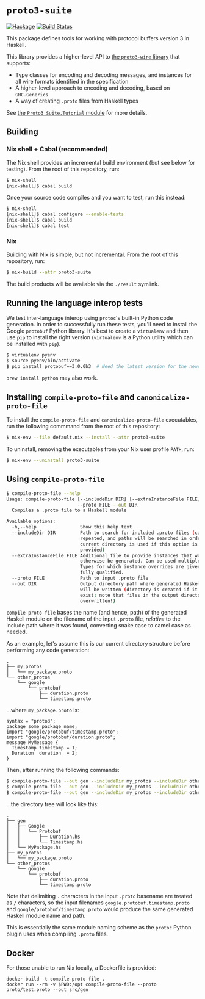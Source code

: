# `proto3-suite`

[![Hackage](https://img.shields.io/hackage/v/proto3-suite.svg?logo=haskell&label=proto3-suite)](https://hackage.haskell.org/package/proto3-suite)
[![Build Status](https://github.com/awakesecurity/proto3-suite/actions/workflows/ci.yml/badge.svg)](https://github.com/awakesecurity/proto3-suite/actions/workflows/ci.yml)

This package defines tools for working with protocol buffers version 3 in
Haskell.

This library provides a higher-level API to [the `proto3-wire` library](https://github.com/awakesecurity/proto3-wire)
that supports:

- Type classes for encoding and decoding messages, and instances for all wire
  formats identified in the specification
- A higher-level approach to encoding and decoding, based on `GHC.Generics`
- A way of creating `.proto` files from Haskell types

See [the `Proto3.Suite.Tutorial` module](https://hackage.haskell.org/package/proto3-suite/docs/Proto3-Suite-Tutorial.html)
for more details.

## Building

### Nix shell + Cabal (recommended)

The Nix shell provides an incremental build environment (but see below for
testing). From the root of this repository, run:

```bash
$ nix-shell
[nix-shell]$ cabal build
```

Once your source code compiles and you want to test, run this instead:

```bash
$ nix-shell
[nix-shell]$ cabal configure --enable-tests
[nix-shell]$ cabal build
[nix-shell]$ cabal test
```

### Nix

Building with Nix is simple, but not incremental. From the root of this
repository, run:

```bash
$ nix-build --attr proto3-suite
```

The build products will be available via the `./result` symlink.

## Running the language interop tests

We test inter-language interop using `protoc`'s built-in Python code generation.
In order to successfully run these tests, you'll need to install the Google
`protobuf` Python library. It's best to create a `virtualenv` and then use `pip`
to install the right version (`virtualenv` is a Python utility which can be
installed with `pip`).

```bash
$ virtualenv pyenv
$ source pyenv/bin/activate
$ pip install protobuf==3.0.0b3  # Need the latest version for the newest protoc
```

`brew install python` may also work.

## Installing `compile-proto-file` and `canonicalize-proto-file`

To install the `compile-proto-file` and `canonicalize-proto-file` executables,
run the following commmand from the root of this repository:

```bash
$ nix-env --file default.nix --install --attr proto3-suite
```

To uninstall, removing the executables from your Nix user profile `PATH`, run:

```bash
$ nix-env --uninstall proto3-suite
```

## Using `compile-proto-file`

```bash
$ compile-proto-file --help
Usage: compile-proto-file [--includeDir DIR] [--extraInstanceFile FILE]
                          --proto FILE --out DIR
  Compiles a .proto file to a Haskell module

Available options:
  -h,--help                Show this help text
  --includeDir DIR         Path to search for included .proto files (can be
                           repeated, and paths will be searched in order; the
                           current directory is used if this option is not
                           provided)
  --extraInstanceFile FILE Additional file to provide instances that would
                           otherwise be generated. Can be used multiple times.
                           Types for which instance overrides are given must be
                           fully qualified.
  --proto FILE             Path to input .proto file
  --out DIR                Output directory path where generated Haskell modules
                           will be written (directory is created if it does not
                           exist; note that files in the output directory may be
                           overwritten!)
```

`compile-proto-file` bases the name (and hence, path) of the generated Haskell
module on the filename of the input `.proto` file, _relative_ to the include
path where it was found, converting snake case to camel case as needed.

As an example, let's assume this is our current directory structure before
performing any code generation:

```
.
├── my_protos
│   └── my_package.proto
└── other_protos
    └── google
        └── protobuf
            ├── duration.proto
            └── timestamp.proto
```

...where `my_package.proto` is:

```
syntax = "proto3";
package some_package_name;
import "google/protobuf/timestamp.proto";
import "google/protobuf/duration.proto";
message MyMessage {
  Timestamp timestamp = 1;
  Duration  duration  = 2;
}
```

Then, after running the following commands:

```bash
$ compile-proto-file --out gen --includeDir my_protos --includeDir other_protos --proto google/protobuf/duration.proto
$ compile-proto-file --out gen --includeDir my_protos --includeDir other_protos --proto google/protobuf/timestamp.proto
$ compile-proto-file --out gen --includeDir my_protos --includeDir other_protos --proto my_package.proto
```

...the directory tree will look like this:

```
.
├── gen
│   ├── Google
│   │   └── Protobuf
│   │       ├── Duration.hs
│   │       └── Timestamp.hs
│   └── MyPackage.hs
├── my_protos
│   └── my_package.proto
└── other_protos
    └── google
        └── protobuf
            ├── duration.proto
            └── timestamp.proto
```

Note that delimiting `.` characters in the input `.proto` basename are treated
as `/` characters, so the input filenames `google.protobuf.timestamp.proto` and
`google/protobuf/timestamp.proto` would produce the same generated Haskell
module name and path.

This is essentially the same module naming scheme as the `protoc` Python plugin
uses when compiling `.proto` files.

## Docker

For those unable to run Nix locally, a Dockerfile is provided:
```
docker build -t compile-proto-file .
docker run --rm -v $PWD:/opt compile-proto-file --proto proto/test.proto --out src/gen
```
